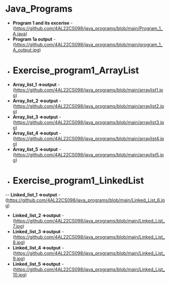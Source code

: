 # Java_Programs

- **Program 1 and its excerise** - (https://github.com/4AL22CS098/java_programs/blob/main/Program_1_A.java)
- **Program 1a output** - (https://github.com/4AL22CS098/java_programs/blob/main/program_1_A_output.jpg)
- # Exercise_program1_ArrayList
-  **Array_list_1  =>output** - (https://github.com/4AL22CS098/java_programs/blob/main/arraylist1.jpg)
- **Array_list_2 =>output** - (https://github.com/4AL22CS098/java_programs/blob/main/arraylist2.jpg)
-  **Array_list_3 =>output** - (https://github.com/4AL22CS098/java_programs/blob/main/arraylist3.jpg)
- **Array_list_4 =>output** - (https://github.com/4AL22CS098/java_programs/blob/main/arraylist4.jpg)
- **Array_list_5 =>output** - (https://github.com/4AL22CS098/java_programs/blob/main/arraylist5.jpg)
-  # Exercise_program1_LinkedList
-- **Linked_list_1 =>output** - (https://github.com/4AL22CS098/java_programs/blob/main/Linked_List_6.jpg)
- **Linked_list_2 =>output** - (https://github.com/4AL22CS098/java_programs/blob/main/Linked_List_7.jpg)
- **Linked_list_3 =>output** - (https://github.com/4AL22CS098/java_programs/blob/main/Linked_List_8.jpg)
- **Linked_list_4 =>output** - (https://github.com/4AL22CS098/java_programs/blob/main/Linked_List_9.jpg)
- **Linked_list_5 =>output** - (https://github.com/4AL22CS098/java_programs/blob/main/Linked_List_10.jpg)
